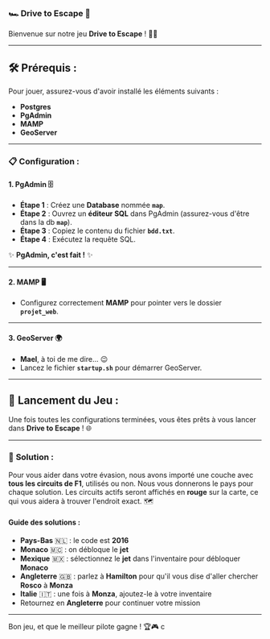 ### 🏎️ **Drive to Escape** 🏁

Bienvenue sur notre jeu **Drive to Escape** ! 🚗💨

---

## 🛠️ **Prérequis** :

Pour jouer, assurez-vous d'avoir installé les éléments suivants :

- **Postgres**
- **PgAdmin**
- **MAMP**
- **GeoServer**

---

### 📋 **Configuration** :

#### 1. **PgAdmin** 🗄️
- **Étape 1** : Créez une **Database** nommée **`map`**.
- **Étape 2** : Ouvrez un **éditeur SQL** dans PgAdmin (assurez-vous d'être dans la db **`map`**).
- **Étape 3** : Copiez le contenu du fichier **`bdd.txt`**.
- **Étape 4** : Exécutez la requête SQL.

✨ **PgAdmin, c'est fait !** ✨

---

#### 2. **MAMP** 🖥️
- Configurez correctement **MAMP** pour pointer vers le dossier **`projet_web`**.

---

#### 3. **GeoServer** 🌍
- **Mael**, à toi de me dire... 😉
- Lancez le fichier **`startup.sh`** pour démarrer GeoServer.

---

## 🚀 **Lancement du Jeu** :

Une fois toutes les configurations terminées, vous êtes prêts à vous lancer dans **Drive to Escape** ! 🌐

---

### 🧩 **Solution** :

Pour vous aider dans votre évasion, nous avons importé une couche avec **tous les circuits de F1**, utilisés ou non. Nous vous donnerons le pays pour chaque solution. Les circuits actifs seront affichés en **rouge** sur la carte, ce qui vous aidera à trouver l'endroit exact. 🗺️

#### **Guide des solutions** :
- **Pays-Bas** 🇳🇱 : le code est **2016**
- **Monaco** 🇲🇨 : on débloque le **jet**
- **Mexique** 🇲🇽 : sélectionnez le **jet** dans l'inventaire pour débloquer **Monaco**
- **Angleterre** 🇬🇧 : parlez à **Hamilton** pour qu'il vous dise d'aller chercher **Rosco** à **Monza**
- **Italie** 🇮🇹 : une fois à **Monza**, ajoutez-le à votre inventaire
- Retournez en **Angleterre** pour continuer votre mission

---

Bon jeu, et que le meilleur pilote gagne ! 🏆🎮
c
